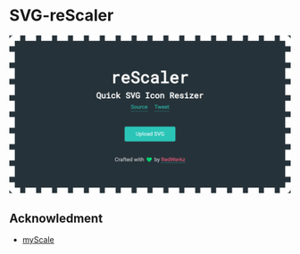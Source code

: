 # SVG-reScaler

![screenshot](https://github.com/zkrew-red/svg-rescaler/blob/assets/screenshot.png)

## Acknowledment

-   [myScale](https://webkul.github.io/myscale/)
